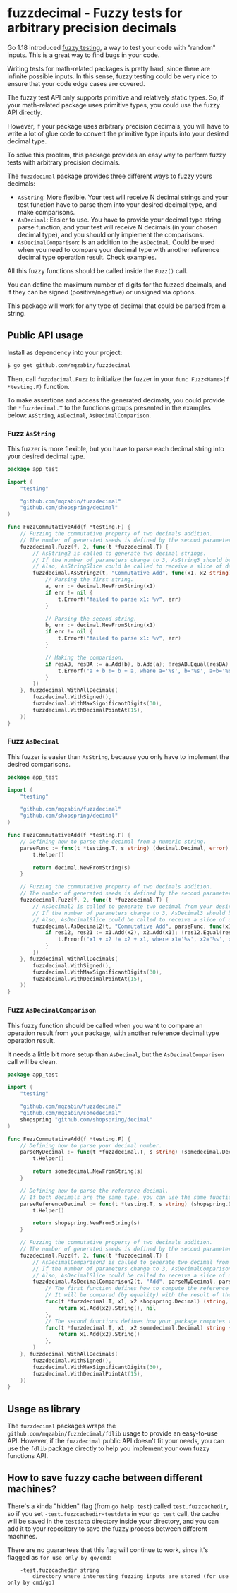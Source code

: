 # fuzzdecimal - Fuzzy tests for arbitrary precision decimals

Go 1.18 introduced [fuzzy testing](https://go.dev/doc/security/fuzz/), a way to test your code with "random" inputs. This is a great way to find bugs in your code.

Writing tests for math-related packages is pretty hard, since there are infinite possible inputs.
In this sense, fuzzy testing could be very nice to ensure that your code edge cases are covered.

The fuzzy test API only supports primitive and relatively static types. So, if your math-related package uses primitive types, you could use the fuzzy API directly.

However, if your package uses arbitrary precision decimals, you will have to write a lot of glue code to convert the primitive type inputs into your desired decimal type.

To solve this problem, this package provides an easy way to perform fuzzy tests with arbitrary precision decimals.

The `fuzzdecimal` package provides three different ways to fuzzy yours decimals:
- `AsString`: More flexible. Your test will receive N decimal strings and your test function have to parse them into your desired decimal type, and make comparisons.
- `AsDecimal`: Easier to use. You have to provide your decimal type string parse function, and your test will receive N decimals (in your chosen decimal type), and you should only implement the comparisons.
- `AsDecimalComparison`: Is an addition to the `AsDecimal`. Could be used when you need to compare your decimal type with another reference decimal type operation result. Check examples. 

All this fuzzy functions should be called inside the `Fuzz()` call.

You can define the maximum number of digits for the fuzzed decimals, and if they can be signed (positive/negative) or unsigned via options.

This package will work for any type of decimal that could be parsed from a string.

## Public API usage

Install as dependency into your project:

```bash
$ go get github.com/mqzabin/fuzzdecimal
```

Then, call `fuzzdecimal.Fuzz` to initialize the fuzzer in your `func Fuzz<Name>(f *testing.F)` function.

To make assertions and access the generated decimals, you could provide the `*fuzzdecimal.T` to the functions groups presented in the examples below: `AsString`, `AsDecimal`, `AsDecimalComparison`.

### Fuzz `AsString`

This fuzzer is more flexible, but you have to parse each decimal string into your desired decimal type.

```go
package app_test

import (
	"testing"

	"github.com/mqzabin/fuzzdecimal"
	"github.com/shopspring/decimal"
)

func FuzzCommutativeAdd(f *testing.F) {
	// Fuzzing the commutative property of two decimals addition.
	// The number of generated seeds is defined by the second parameter (2).
	fuzzdecimal.Fuzz(f, 2, func(t *fuzzdecimal.T) {
		// AsString2 is called to generate two decimal strings.
		// If the number of parameters change to 3, AsString3 should be called instead.
		// Also, AsStringSlice could be called to receive a slice of decimal strings. 
		fuzzdecimal.AsString2(t, "Commutative Add", func(x1, x2 string) {
			// Parsing the first string.
			a, err := decimal.NewFromString(x1)
			if err != nil {
				t.Errorf("failed to parse x1: %v", err)
			}

			// Parsing the second string.
			b, err := decimal.NewFromString(x1)
			if err != nil {
				t.Errorf("failed to parse x1: %v", err)
			}

			// Making the comparison.
			if resAB, resBA := a.Add(b), b.Add(a); !resAB.Equal(resBA) {
				t.Errorf("a + b != b + a, where a='%s', b='%s', a+b='%s' and b+a='%s'", a.String(), b.String(), resAB.String(), resBA.String())
			}
		})
	}, fuzzdecimal.WithAllDecimals(
		fuzzdecimal.WithSigned(),
		fuzzdecimal.WithMaxSignificantDigits(30),
		fuzzdecimal.WithDecimalPointAt(15),
	))
}
```

### Fuzz `AsDecimal`

This fuzzer is easier than `AsString`, because you only have to implement the desired comparisons.

```go
package app_test

import (
	"testing"

	"github.com/mqzabin/fuzzdecimal"
	"github.com/shopspring/decimal"
)

func FuzzCommutativeAdd(f *testing.F) {
	// Defining how to parse the decimal from a numeric string.
	parseFunc := func(t *testing.T, s string) (decimal.Decimal, error) {
		t.Helper()

		return decimal.NewFromString(s)
	}

	// Fuzzing the commutative property of two decimals addition.
	// The number of generated seeds is defined by the second parameter (2).
	fuzzdecimal.Fuzz(f, 2, func(t *fuzzdecimal.T) {
		// AsDecimal2 is called to generate two decimal from your desired type (defined by parseFunc).
		// If the number of parameters change to 3, AsDecimal3 should be called instead.
		// Also, AsDecimalSlice could be called to receive a slice of decimal numbers.
		fuzzdecimal.AsDecimal2(t, "Commutative Add", parseFunc, func(x1, x2 decimal.Decimal) {
			if res12, res21 := x1.Add(x2), x2.Add(x1); !res12.Equal(res21) {
				t.Errorf("x1 + x2 != x2 + x1, where x1='%s', x2='%s', x1+x2='%s' and x2+x1='%s'", x1.String(), x2.String(), res12.String(), res21.String())
			}
		})
	}, fuzzdecimal.WithAllDecimals(
		fuzzdecimal.WithSigned(),
		fuzzdecimal.WithMaxSignificantDigits(30),
		fuzzdecimal.WithDecimalPointAt(15),
	))
}
```

### Fuzz `AsDecimalComparison`

This fuzzy function should be called when you want to compare an operation result from your package, with another reference decimal type operation result.

It needs a little bit more setup than `AsDecimal`, but the `AsDecimalComparison` call will be clean.

```go
package app_test

import (
	"testing"

	"github.com/mqzabin/fuzzdecimal"
	"github.com/mqzabin/somedecimal"
	shopspring "github.com/shopspring/decimal"
)

func FuzzCommutativeAdd(f *testing.F) {
	// Defining how to parse your decimal number.
	parseMyDecimal := func(t *fuzzdecimal.T, s string) (somedecimal.Decimal, error) {
		t.Helper()

		return somedecimal.NewFromString(s)
	}

	// Defining how to parse the reference decimal.
	// If both decimals are the same type, you can use the same function (parseMyDecimal) for both `AsDecimalComparison2` parameters. 
	parseReferenceDecimal := func(t *testing.T, s string) (shopspring.Decimal, error) {
		t.Helper()

		return shopspring.NewFromString(s)
	}

	// Fuzzing the commutative property of two decimals addition.
	// The number of generated seeds is defined by the second parameter (2).
	fuzzdecimal.Fuzz(f, 2, func(t *fuzzdecimal.T) {
		// AsDecimalComparison3 is called to generate two decimal from your desired type (defined by parseFunc).
		// If the number of parameters change to 3, AsDecimalComparison3 should be called instead.
		// Also, AsDecimalSlice could be called to receive a slice of decimal numbers.
		fuzzdecimal.AsDecimalComparison2(t, "Add", parseMyDecimal, parseReferenceDecimal,
			// The first function defines how to compute the reference result.
			// It will be compared (by equality) with the result of the second function (your package/decimal operation).
			func(t *fuzzdecimal.T, x1, x2 shopspring.Decimal) (string, error) {
				return x1.Add(x2).String(), nil
			},
			// The second functions defines how your package computes the result with your chosen Decimal type.
			func(t *fuzzdecimal.T, x1, x2 somedecimal.Decimal) string {
				return x1.Add(x2).String()
			},
		)
	}, fuzzdecimal.WithAllDecimals(
		fuzzdecimal.WithSigned(),
		fuzzdecimal.WithMaxSignificantDigits(30),
		fuzzdecimal.WithDecimalPointAt(15),
	))
}
```

## Usage as library

The `fuzzdecimal` packages wraps the `github.com/mqzabin/fuzzdecimal/fdlib` usage to provide an easy-to-use API.
However, if the `fuzzdecimal` public API doesn't fit your needs, you can use the `fdlib` package directly to help you implement your own fuzzy functions API.

## How to save fuzzy cache between different machines?

There's a kinda "hidden" flag (from `go help test`) called `test.fuzzcachedir`, so if you set `-test.fuzzcachedir=testdata` in your `go test` call, the cache will be saved in the `testdata` directory inside your directory,
and you can add it to your repository to save the fuzzy process between different machines.

There are no guarantees that this flag will continue to work, since it's flagged as `for use only by go/cmd`:
```
    -test.fuzzcachedir string
        directory where interesting fuzzing inputs are stored (for use only by cmd/go)
```


